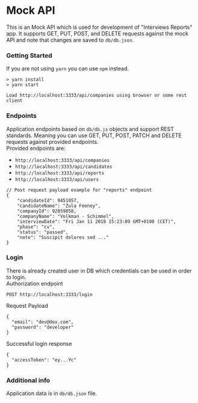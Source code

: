 # Mock API

This is an Mock API which is used for development of "Interviews Reports" app.
It supports GET, PUT, POST, and DELETE requests against the mock API and note that changes are saved to `db/db.json`.

### Getting Started
If you are not using `yarn` you can use `npm` instead.  
```
> yarn install
> yarn start   

Load http://localhost:3333/api/companies using browser or some rest client
```

### Endpoints 

Application endpoints based on `db/db.js` objects and support REST standards.
Meaning you can use GET, PUT, POST, PATCH and DELETE requests against provided endpoints.   
Provided endpoints are:   
* `http://localhost:3333/api/companies`   
* `http://localhost:3333/api/candidates`
* `http://localhost:3333/api/reports`   
* `http://localhost:3333/api/users`      
   
```
// Post request payload example for "reports" endpoint
{
    "candidateId": 9451057,
    "candidateName": "Zula Feeney",
    "companyId": 92859858,
    "companyName": "Volkman - Schimmel",
    "interviewDate": "Fri Jan 11 2018 15:23:09 GMT+0100 (CET)",
    "phase": "cv",
    "status": "passed",
    "note": "Suscipit dolores sed ..."
}
``` 

### Login
There is already created user in DB which credentials can be used in order to login.    
Authorization endpoint
```
POST http://localhost:3333/login
```
Request Payload
```
{
  "email": "dev@dev.com",
  "password": "developer"
}
```   
Successful login response 
```
{
  "accessToken": "ey...Yc"
}
```
### Additional info

Application data is in `db/db.json` file.
